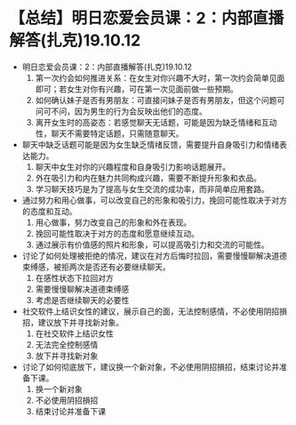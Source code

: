 # 【总结】明日恋爱会员课：2：内部直播解答(扎克)19.10.12

-   明日恋爱会员课：2：内部直播解答(扎克)19.10.12
    1.  第一次约会如何推进关系：在女生对你兴趣不大时，第一次约会简单见面即可；若女生对你有兴趣，可在第一次见面前做一些预期。
    2.  如何确认妹子是否有男朋友：可直接问妹子是否有男朋友，但这个问题可问可不问，因为男生的行为会反映出他们的态度。
    3.  离开女生时的高姿态：若感觉聊天无话题，可能是因为缺乏情绪和互动性，聊天不需要特定话题，只需随意聊天。
-   聊天中缺乏话题可能是因为女生缺乏情绪反馈，需要提升自身吸引力和情绪表达能力。
    1.  聊天中女生对你的兴趣程度和自身吸引力影响话题展开。
    2.  外在吸引力和内在魅力共同构成兴趣，需要不断提升形象和衣品。
    3.  学习聊天技巧是为了提高与女生交流的成功率，而非简单应用套路。
-   通过努力和用心做事，可以改变自己的形象和吸引力，挽回可能性取决于对方的态度和互动。
    1.  用心做事，努力改变自己的形象和外在表现。
    2.  挽回可能性取决于对方的态度和愿意继续互动。
    3.  通过展示有价值感的照片和形象，可以提高吸引力和交流的可能性。
-   讨论了如何处理被拒绝的情况，建议在对方后悔时拉回，需要慢慢聊解决道德束缚感，被拒两次是否还有必要继续聊天。
    1.  在感性状态下拉回对方
    2.  需要慢慢聊解决道德束缚感
    3.  考虑是否继续聊天的必要性
-   社交软件上结识女性的建议，展示自己的面，无法控制感情，不必使用阴招損招，建议放下并寻找新对象。
    1.  在社交软件上结识女性
    2.  无法完全控制感情
    3.  放下并寻找新对象
-   讨论了如何彻底放下，建议换一个新对象，不必使用阴招損招，结束讨论并准备下课。
    1.  换一个新对象
    2.  不必使用阴招損招
    3.  结束讨论并准备下课